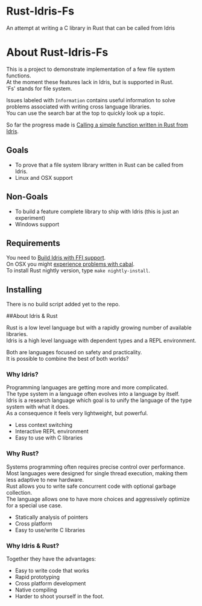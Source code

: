 Rust-Idris-Fs
=============

An attempt at writing a C library in Rust that can be called from Idris  

# About Rust-Idris-Fs

This is a project to demonstrate implementation of a few file system functions.  
At the moment these features lack in Idris, but is supported in Rust.  
'Fs' stands for file system.  

Issues labeled with `Information` contains useful information to solve problems associated with writing cross language libraries.  
You can use the search bar at the top to quickly look up a topic.

So far the progress made is [Calling a simple function written in Rust from Idris](https://github.com/bvssvni/rust-idris-fs/issues/2).  

## Goals

- To prove that a file system library written in Rust can be called from Idris.  
- Linux and OSX support

## Non-Goals

- To build a feature complete library to ship with Idris (this is just an experiment)
- Windows support

## Requirements

You need to [Build Idris with FFI support](https://github.com/bvssvni/rust-idris-fs/issues/3).  
On OSX you might [experience problems with cabal](https://github.com/bvssvni/rust-idris-fs/issues/4).  
To install Rust nightly version, type `make nightly-install`.  

## Installing

There is no build script added yet to the repo.

##About Idris & Rust

Rust is a low level language but with a rapidly growing number of available libraries.  
Idris is a high level language with dependent types and a REPL environment.  

Both are languages focused on safety and practicality.  
It is possible to combine the best of both worlds?  

### Why Idris?

Programming languages are getting more and more complicated.  
The type system in a language often evolves into a language by itself.  
Idris is a research language which goal is to unify the language of the type system with what it does.  
As a consequence it feels very lightweight, but powerful.  

 - Less context switching
 - Interactive REPL environment
 - Easy to use with C libraries

### Why Rust?

Systems programming often requires precise control over performance.  
Most languages were designed for single thread execution, making them less adaptive to new hardware.  
Rust allows you to write safe concurrent code with optional garbage collection.  
The language allows one to have more choices and aggressively optimize for a special use case.  

 - Statically analysis of pointers
 - Cross platform
 - Easy to use/write C libraries

### Why Idris & Rust?

Together they have the advantages:

 - Easy to write code that works
 - Rapid prototyping
 - Cross platform development
 - Native compiling
 - Harder to shoot yourself in the foot.
